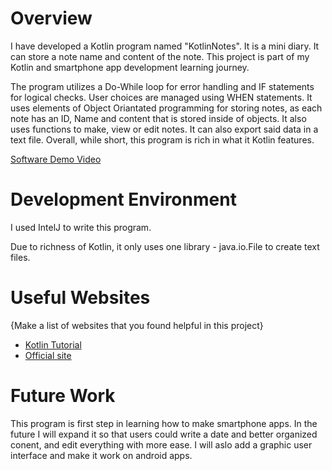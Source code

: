 # Overview

I have developed a Kotlin program named "KotlinNotes". It is a mini diary. It can store a note name and content of the note. This project is part of my Kotlin and smartphone app development learning journey.

The program utilizes a Do-While loop for error handling and IF statements for logical checks. User choices are managed using WHEN statements. It uses elements of Object Oriantated programming for storing notes, as each note has an ID, Name and content that is stored inside of objects. It also  uses functions to make, view or edit notes. It can also export said data in a text file. Overall, while short, this program is rich in what it Kotlin features.


[Software Demo Video](https://youtu.be/VylBz-DCwag)

# Development Environment

I used IntelJ to write this program.

Due to richness of Kotlin, it only uses one library - java.io.File  to create text files.

# Useful Websites

{Make a list of websites that you found helpful in this project}

- [Kotlin Tutorial ](https://www.programiz.com/kotlin-programming)
- [Official site](https://kotlinlang.org)

# Future Work

This program is first step in learning how to make smartphone apps. In the future I will expand it so that users could write a date and better organized conent, and edit everything with more ease.
I will aslo add a graphic user interface and make it work on android apps.

